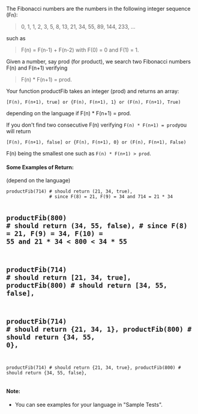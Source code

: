 <p>The Fibonacci numbers are the numbers in the following integer sequence (Fn):</p>
<blockquote>
<p>0, 1, 1, 2, 3, 5, 8, 13, 21, 34, 55, 89, 144, 233, ...</p>
</blockquote>
<p>such as </p>
<blockquote>
<p>F(n) = F(n-1) + F(n-2) with F(0) = 0 and F(1) = 1.</p>
</blockquote>
<p>Given a number, say prod (for product), we search two Fibonacci numbers F(n) and F(n+1) verifying </p>
<blockquote>
<p>F(n) * F(n+1) = prod.</p>
</blockquote>
<p>Your function productFib takes an integer (prod) and returns
an array: </p>
<pre><code>[F(n), F(n+1), true] or {F(n), F(n+1), 1} or (F(n), F(n+1), True)
</code></pre>
<p>depending on the language if F(n) * F(n+1) = prod.</p>
<p>If you don't find two consecutive F(n) verifying <code>F(n) * F(n+1) = prod</code>you will return</p>
<pre><code>[F(n), F(n+1), false] or {F(n), F(n+1), 0} or (F(n), F(n+1), False)
</code></pre>
<p>F(n) being the smallest one such as <code>F(n) * F(n+1) &gt; prod</code>.</p>
<h4 id="some-examples-of-return">Some Examples of Return:</h4>
<p>(depend on the language)</p>
<pre><code>productFib(714) # should return (21, 34, true), 
                # since F(8) = 21, F(9) = 34 and 714 = 21 * 34

productFib(800) # should return (34, 55, false), 
                # since F(8) = 21, F(9) = 34, F(10) = 55 and 21 * 34 &lt; 800 &lt; 34 * 55
-----
productFib(714) # should return [21, 34, true], 
productFib(800) # should return [34, 55, false], 
-----
productFib(714) # should return {21, 34, 1}, 
productFib(800) # should return {34, 55, 0},        
-----
productFib(714) # should return {21, 34, true}, 
productFib(800) # should return {34, 55, false}, 
</code></pre>
<h4 id="note">Note:</h4>
<ul>
<li>You can see examples for your language in "Sample Tests".</li>
</ul>
